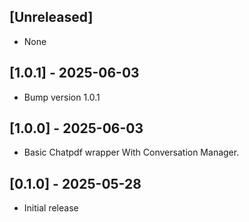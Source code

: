 ## [Unreleased]
- None

## [1.0.1] - 2025-06-03
- Bump version 1.0.1

## [1.0.0] - 2025-06-03
- Basic Chatpdf wrapper With Conversation Manager.

## [0.1.0] - 2025-05-28

- Initial release
